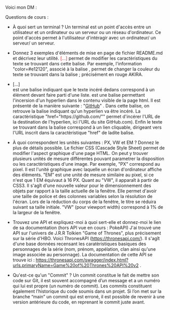 Voici mon DM :

Questions de cours :
- À quoi sert un terminal ?
  Un terminal est un point d'accès entre un utilisateur et un ordinateur ou un serveur ou un réseau d'ordinateur. Ce point d'accès permet à l'utilisateur d'intéragir avec un ordinateur/ un serveur/ un serveur.

- Donnez 3 exemples d'éléments de mise en page de fichier README.md et décrivez leur utilité.
  <font color=#e12120> [...] </font> permet de modifier les caractèristiques du texte se trouvant dans cette balise. Par exemple, l'information "color=#e12120", associé à la balise <font>, permet de changer la couleur du texte se trouvant dans la balise ; précisément en rouge AKIRA.
  <li> [...] </li> est une balise indiquant que le texte incéré dedans correspond à un élément devant faire parti d'une liste.  
  <a> est une balise permettant l'incersion d'un hyperlien dans le contenu visible de la page html. Il est présenté de la manière suivante : "<a href=" https://github.com/ ">GitHub</a>" . Dans cette balise, on retrouve la balise <a> indiquant qu'un hyperlien va être incéré. La caractèristique "href="https://github.com/"" permet d'incérer l'URL de la destination de l'hyperlien, ici l'URL du site GitHub.com). Enfin le texte se trouvant dans la balise <a> correspond à un lien cliquable, dirigeant vers l'URL inscrit dans la caractèristique "href" de ladite balise. 
    
- À quoi correspondent les unités suivantes : PX, VW et EM ? Donnez le plus de détails possible.
  Le fichier CSS (Cascade Style Sheet) permet de modifier l'aspect graphique d'une page HTML. On peut y trouver plusieurs unités de mesure différentes pouvant parametrer la disposition ou les caractèristiques d'une image. Par exemple, "PX" correspond au pixel. Il est l'unité graphique avec laquelle un écran d'ordinateur affiche des éléments. "EM" est une unité de mesure similaire au pixel, si ce n'est que 1 EM équivaut à 16 PX. Quant au "VW", il apparaît à partir de CSS3. Il s'agît d'une nouvelle valeur pour le dimensionnement des objets par rapport à la taille actuelle de la fenêtre. Elle permet d'avoir une taille de police et des colonnes variables selon la résolution de l'écran. Lors de la réduction du corps de la fenêtre, le titre se réduira suivant sa taille initiale. "VW" (pour viewport width) correspond à 1% de la largeur de la fenêtre.
    
- Trouvez une API et expliquez-moi à quoi sert-elle et donnez-moi le lien de sa documentation (hors API vue en cours : PokeAPI)
  J'ai trouvé une API sur l'univers de J.R.R Tolkien "Game of Thrones", plus précisement sur la série d'HBO. Voici ThronesAPI (https://thronesapi.com/). Il s'agît d'une base données recensant les caratèristiques basiques des personnages de la série (nom, prénom, appélation, clan ainsi qu'une image associée au personnage). La documentation de cette API se trouve ici : https://thronesapi.com/swagger/index.html?urls.primaryName=Game%20of%20Thrones%20API%20v2 .
  
- Qu'est-ce qu'un "Commit" ?
  Un commit constitue le fait de mettre son code sur Git, il est souvent accompagné d’un message et a un numéro qui lui est propre (un numéro de commit). Les commits constituent également l’historique du code soumis dans un projet. Si l’on met sur la branche “main” un commit qui est erroné, il est possible de revenir à une version antérieure du code, en reprenant le commit juste avant.
